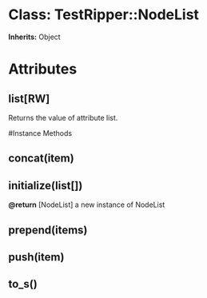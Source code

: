 # Class: TestRipper::NodeList
**Inherits:** Object
    



# Attributes
## list[RW] [](#attribute-i-list)
Returns the value of attribute list.


#Instance Methods
## concat(item) [](#method-i-concat)

## initialize(list[]) [](#method-i-initialize)

**@return** [NodeList] a new instance of NodeList

## prepend(items) [](#method-i-prepend)

## push(item) [](#method-i-push)

## to_s() [](#method-i-to_s)

